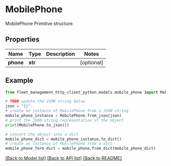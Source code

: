 # MobilePhone

MobilePhone Primitive structure.

## Properties

Name | Type | Description | Notes
------------ | ------------- | ------------- | -------------
**phone** | **str** |  | [optional] 

## Example

```python
from fleet_management_http_client_python.models.mobile_phone import MobilePhone

# TODO update the JSON string below
json = "{}"
# create an instance of MobilePhone from a JSON string
mobile_phone_instance = MobilePhone.from_json(json)
# print the JSON string representation of the object
print(MobilePhone.to_json())

# convert the object into a dict
mobile_phone_dict = mobile_phone_instance.to_dict()
# create an instance of MobilePhone from a dict
mobile_phone_form_dict = mobile_phone.from_dict(mobile_phone_dict)
```
[[Back to Model list]](../README.md#documentation-for-models) [[Back to API list]](../README.md#documentation-for-api-endpoints) [[Back to README]](../README.md)


